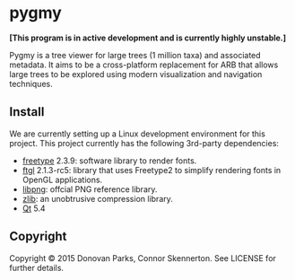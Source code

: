 # pygmy

<b>[This program is in active development and is currently highly unstable.]</b>

Pygmy is a tree viewer for large trees (1 million taxa) and associated metadata. It aims to be a cross-platform replacement for ARB that allows large trees to be explored using modern visualization and navigation techniques.

## Install

We are currently setting up a Linux development environment for this project. This project currently has the following 3rd-party dependencies:

* [freetype](http://www.freetype.org/)  2.3.9: software library to render fonts.
* [ftgl](http://sourceforge.net/projects/ftgl/) 2.1.3-rc5: library that uses Freetype2 to simplify rendering fonts in OpenGL applications.
* [libpng](http://www.libpng.org/pub/png/libpng.html): offcial PNG reference library.
* [zlib](http://www.zlib.net/): an unobtrusive compression library.
* [Qt](http://qt.io) 5.4

## Copyright

Copyright © 2015 Donovan Parks, Connor Skennerton. See LICENSE for further details.
